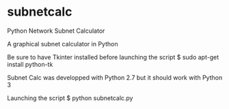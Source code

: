 # subnetcalc
Python Network Subnet Calculator

A graphical subnet calculator in Python

Be sure to have Tkinter installed before launching the script
$ sudo apt-get install python-tk

Subnet Calc was developped with Python 2.7 but it should work with Python 3

Launching the script
$ python subnetcalc.py
